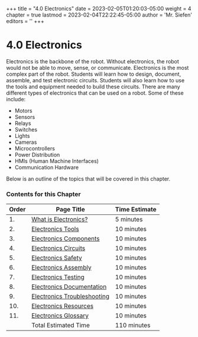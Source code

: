 +++
title = "4.0 Electronics"
date = 2023-02-05T01:20:03-05:00
weight = 4
chapter = true
lastmod = 2023-02-04T22:22:45-05:00
author = 'Mr. Siefen'
editors = ''
+++

# 4.0 Electronics

Electronics is the backbone of the robot. Without electronics, the robot would not be able to move, sense, or communicate. Electronics is the most complex part of the robot. Students will learn how to design, document, assemble, and test electronic circuits. Students will also learn how to use the tools and equipment needed to build these circuits. There are many different types of electronics that can be used on a robot. Some of these include:

- Motors
- Sensors
- Relays
- Switches
- Lights
- Cameras
- Microcontrollers
- Power Distribution
- HMIs (Human Machine Interfaces)
- Communication Hardware

Below is an outline of the topics that will be covered in this chapter.

### Contents for this Chapter

| Order | Page Title | Time Estimate |
| --- | --- | --- |
| 1. | [What is Electronics?](/electronics/what-is-electronics/) | 5 minutes |
| 2. | [Electronics Tools](/electronics/electronics-tools/) | 10 minutes |
| 3. | [Electronics Components](/electronics/electronics-components/) | 10 minutes |
| 4. | [Electronics Circuits](/electronics/electronics-circuits/) | 10 minutes |
| 5. | [Electronics Safety](/electronics/electronics-safety/) | 10 minutes |
| 6. | [Electronics Assembly](/electronics/electronics-assembly/) | 10 minutes |
| 7. | [Electronics Testing](/electronics/electronics-testing/) | 10 minutes |
| 8. | [Electronics Documentation](/electronics/electronics-documentation/) | 10 minutes |
| 9. | [Electronics Troubleshooting](/electronics/electronics-troubleshooting/) | 10 minutes |
| 10. | [Electronics Resources](/electronics/electronics-resources/) | 10 minutes |
| 11. | [Electronics Glossary](/electronics/electronics-glossary/) | 10 minutes |
|     | Total Estimated Time | 110 minutes |